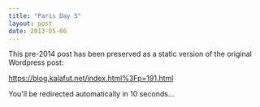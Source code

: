 ```yaml
---
title: "Paris Day 5"
layout: post
date: 2013-05-06
---
```


This pre-2014 post has been preserved as a static version of the original Wordpress post:

https://blog.kalafut.net/index.html%3Fp=191.html

You'll be redirected automatically in 10 seconds...

<head>
  <meta http-equiv="refresh" content="10;url=https://blog.kalafut.net/index.html%3Fp=191.html">
</head>

